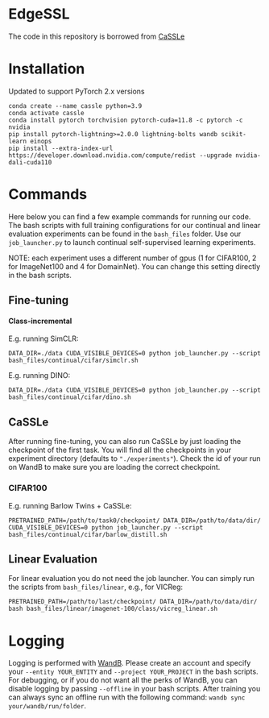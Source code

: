 # EdgeSSL
The code in this repository is borrowed from [CaSSLe](https://github.com/DonkeyShot21/cassle)

# Installation
Updated to support PyTorch 2.x versions
```
conda create --name cassle python=3.9
conda activate cassle
conda install pytorch torchvision pytorch-cuda=11.8 -c pytorch -c nvidia
pip install pytorch-lightning>=2.0.0 lightning-bolts wandb scikit-learn einops
pip install --extra-index-url https://developer.download.nvidia.com/compute/redist --upgrade nvidia-dali-cuda110
```

# Commands
Here below you can find a few example commands for running our code. The bash scripts with full training configurations for our continual and linear evaluation experiments can be found in the `bash_files` folder. Use our `job_launcher.py` to launch continual self-supervised learning experiments.

NOTE: each experiment uses a different number of gpus (1 for CIFAR100, 2 for ImageNet100 and 4 for DomainNet). You can change this setting directly in the bash scripts.

## Fine-tuning
#### Class-incremental
E.g. running SimCLR:
```
DATA_DIR=./data CUDA_VISIBLE_DEVICES=0 python job_launcher.py --script bash_files/continual/cifar/simclr.sh
```
E.g. running DINO:
```
DATA_DIR=./data CUDA_VISIBLE_DEVICES=0 python job_launcher.py --script bash_files/continual/cifar/dino.sh
```

## CaSSLe
After running fine-tuning, you can also run CaSSLe by just loading the checkpoint of the first task. You will find all the checkpoints in your experiment directory (defaults to `"./experiments"`). Check the id of your run on WandB to make sure you are loading the correct checkpoint.
### CIFAR100
E.g. running Barlow Twins + CaSSLe:
```
PRETRAINED_PATH=/path/to/task0/checkpoint/ DATA_DIR=/path/to/data/dir/ CUDA_VISIBLE_DEVICES=0 python job_launcher.py --script bash_files/continual/cifar/barlow_distill.sh
```

## Linear Evaluation
For linear evaluation you do not need the job launcher. You can simply run the scripts from `bash_files/linear`, e.g., for VICReg:
```
PRETRAINED_PATH=/path/to/last/checkpoint/ DATA_DIR=/path/to/data/dir/ bash bash_files/linear/imagenet-100/class/vicreg_linear.sh
```

# Logging
Logging is performed with [WandB](https://wandb.ai/site). Please create an account and specify your `--entity YOUR_ENTITY` and `--project YOUR_PROJECT` in the bash scripts. For debugging, or if you do not want all the perks of WandB, you can disable logging by passing `--offline` in your bash scripts. After training you can always sync an offline run with the following command: `wandb sync your/wandb/run/folder`.

